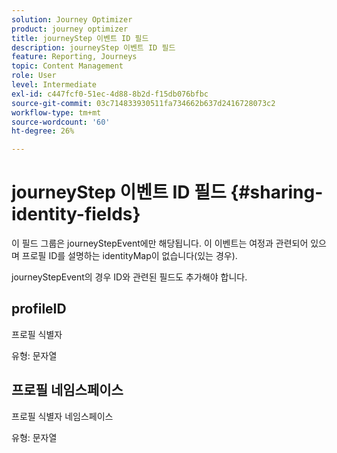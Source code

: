 ```yaml
---
solution: Journey Optimizer
product: journey optimizer
title: journeyStep 이벤트 ID 필드
description: journeyStep 이벤트 ID 필드
feature: Reporting, Journeys
topic: Content Management
role: User
level: Intermediate
exl-id: c447fcf0-51ec-4d88-8b2d-f15db076bfbc
source-git-commit: 03c714833930511fa734662b637d2416728073c2
workflow-type: tm+mt
source-wordcount: '60'
ht-degree: 26%

---
```


# journeyStep 이벤트 ID 필드 {#sharing-identity-fields}

이 필드 그룹은 journeyStepEvent에만 해당됩니다. 이 이벤트는 여정과 관련되어 있으며 프로필 ID를 설명하는 identityMap이 없습니다(있는 경우).

journeyStepEvent의 경우 ID와 관련된 필드도 추가해야 합니다.

## profileID

프로필 식별자

유형: 문자열

## 프로필 네임스페이스

프로필 식별자 네임스페이스

유형: 문자열
